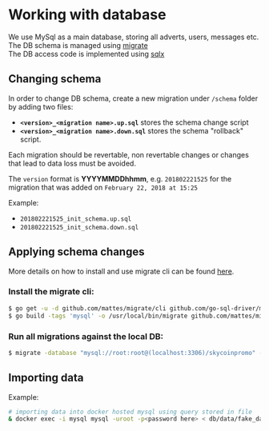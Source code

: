 # Working with database

We use MySql as a main database, storing all adverts, users, messages etc.
The DB schema is managed using [migrate](https://github.com/mattes/migrate) <br/>
The DB access code is implemented using [sqlx](https://github.com/jmoiron/sqlx) 

## Changing schema

In order to change DB schema, create a new migration under `/schema` folder by adding two files:

- **`<version>_<migration name>.up.sql`** stores the schema change script
- **`<version>_<migration name>.down.sql`** stores the schema "rollback" script.

Each migration should be revertable, non revertable changes or changes that lead to data loss must be avoided. 

The `version` format is **YYYYMMDDhhmm**, e.g. `201802221525` for the migration that was added on `February 22, 2018 at 15:25`

Example:
- `201802221525_init_schema.up.sql`
- `201802221525_init_schema.down.sql`

## Applying schema changes

More details on how to install and use migrate cli can be found [here](https://github.com/mattes/migrate/tree/master/cli).

### Install the migrate cli:
```sh
$ go get -u -d github.com/mattes/migrate/cli github.com/go-sql-driver/mysql
$ go build -tags 'mysql' -o /usr/local/bin/migrate github.com/mattes/migrate/cli
```

### Run all migrations against the local DB:
```sh
$ migrate -database "mysql://root:root@(localhost:3306)/skycoinpromo" -source file://db/schema up
```
## Importing data

Example:

```sh 
# importing data into docker hosted mysql using query stored in file
& docker exec -i mysql mysql -uroot -p<password here> < db/data/fake_data.sql
```
